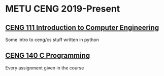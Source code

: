 # METU CENG 2019-Present
## [CENG 111 Introduction to Computer Engineering](https://github.com/GoktugEk/CENG/tree/master/CENG111)
Some intro to ceng/cs stuff written in python
## [CENG 140 C Programming](https://github.com/GoktugEk/CENG/tree/master/CENG_140)
Every assignment given in the course
